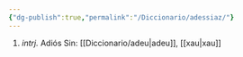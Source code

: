 ```yaml
---
{"dg-publish":true,"permalink":"/Diccionario/adessiaz/"}
---
```


1. *intrj.* Adiós
    Sin: [[Diccionario/adeu\|adeu]], [[xau\|xau]]